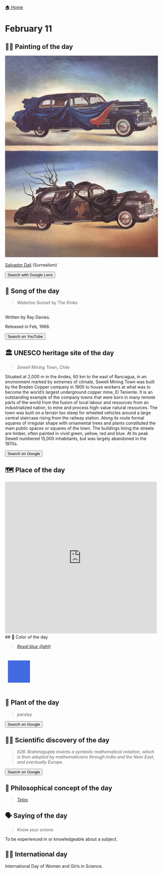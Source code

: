 
[🏠 Home](../../index.md)

# February 11

## 🧑‍🎨 Painting of the day

<img width="600" src="../img/Salvador_Dali_2.jpg">

[Salvador Dali](http://en.wikipedia.org/wiki/Salvador_Dalí) (Surrealism)

<button class="btn btn-success"
onclick=" window.open('https://lens.google.com/uploadbyurl?url=https://iretes.github.io/one-a-day/data/img/Salvador_Dali_2.jpg','_blank')">
Search with Google Lens
</button>

## 🎼 Song of the day

> *Waterloo Sunset*
by The Kinks

<br />Written by Ray Davies.

Released in Feb, 1968.

<button class="btn btn-success"
onclick=" window.open('http://www.youtube.com/search?q=Waterloo Sunset by The Kinks','_blank')">
Search on YouTube
</button>

## 🏛️ UNESCO heritage site of the day

> *Sewell Mining Town*, Chile

<p>Situated at 2,000 m in the Andes, 60 km to the east of Rancagua, in an environment marked by extremes of climate, Sewell Mining Town was built by the Braden Copper company in 1905 to house workers at what was to become the world&rsquo;s largest underground copper mine, El Teniente. It is an outstanding example of the company towns that were born in many remote parts of the world from the fusion of local labour and resources from an industrialized nation, to mine and process high-value natural resources. The town was built on a terrain too steep for wheeled vehicles around a large central staircase rising from the railway station. Along its route formal squares of irregular shape with ornamental trees and plants constituted the main public spaces or squares of the town. The buildings lining the streets are timber, often painted in vivid green, yellow, red and blue. At its peak Sewell numbered 15,000 inhabitants, but was largely abandoned in the 1970s.</p>

<button class="btn btn-success"
onclick=" window.open('http://www.google.com/search?q=Sewell Mining Town','_blank')">
Search on Google
</button>

## 🗺️ Place of the day

<iframe
src="https://www.mapcrunch.com"
name="mapcrunch"
width="500"
height="500"
allowTransparency="true"
scrolling="no"
frameborder="0"
>
</iframe>
## 🎨 Color of the day

> *[Royal blue (light)](https://en.wikipedia.org/wiki/Royal_blue)*

<div style="color:#4169E1; font-size: 100px;">&#9632;</div>

## 🌿 Plant of the day

> *parsley*

<button class="btn btn-success"
onclick=" window.open('http://www.google.com/search?q=parsley','_blank')">
Search on Google
</button>

## 🧑‍🔬 Scientific discovery of the day

> *628: Brahmagupta invents a symbolic mathematical notation, which is then adopted by mathematicians through India and the Near East, and eventually Europe.*

<button class="btn btn-success"
onclick=" window.open('http://www.google.com/search?q=628: Brahmagupta invents a symbolic mathematical notation, which is then adopted by mathematicians through India and the Near East, and eventually Europe.','_blank')"> 
Search on Google
</button>

## 💭 Philosophical concept of the day

> *[Telos](https://en.wikipedia.org/wiki/Telos_(philosophy))*

## 🗣️ Saying of the day

> *Know your onions*

To be experienced in or knowledgeable about a subject. 

## 🏳️‍🌈 International day

International Day of Women and Girls in Science.